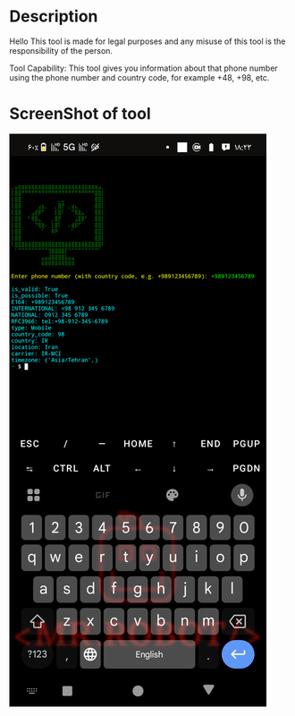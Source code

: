 # Description
Hello
This tool is made for legal purposes and any misuse of this tool is the responsibility of the person.

Tool Capability: This tool gives you information about that phone number using the phone number and country code, for example +48, +98, etc.

# ScreenShot of tool
<img src="screenshots/screen.png">
